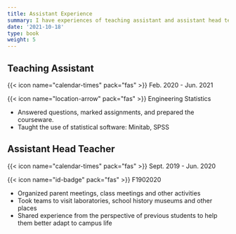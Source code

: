 ```yaml
---
title: Assistant Experience
summary: I have experiences of teaching assistant and assistant head teacher.
date: '2021-10-18'
type: book
weight: 5
---
```


## Teaching Assistant

{{< icon name="calendar-times" pack="fas" >}} Feb. 2020 - Jun. 2021

{{< icon name="location-arrow" pack="fas" >}} Engineering Statistics

- Answered questions, marked assignments, and prepared the courseware.
- Taught the use of statistical software: Minitab, SPSS

## Assistant Head Teacher

{{< icon name="calendar-times" pack="fas" >}} Sept. 2019 - Jun. 2020

{{< icon name="id-badge" pack="fas" >}} F1902020

- Organized parent meetings, class meetings and other activities
- Took teams to visit laboratories, school history museums and other places 
- Shared experience from the perspective of previous students to help them better adapt to campus life

